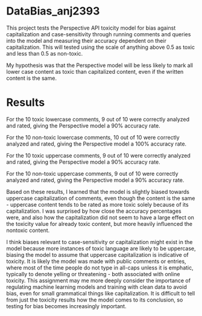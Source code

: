 # DataBias_anj2393

This project tests the Perspective API toxicity model for bias against capitalization and case-sensitivity through running comments and queries into the model and measuring their accuracy dependent on their capitalization. This will tested using the scale of anything above 0.5 as toxic and less than 0.5 as non-toxic. 

My hypothesis was that the Perspective model will be less likely to mark all lower case content as toxic than capitalized content, even if the written content is the same.

# Results
For the 10 toxic lowercase comments, 9 out of 10 were correctly analyzed and rated, giving the Perspective model a 90% accuracy rate.

For the 10 non-toxic lowercase comments, 10 out of 10 were correctly analyzed and rated, giving the Perspective model a 100% accuracy rate.

For the 10 toxic uppercase comments, 9 out of 10 were correctly analyzed and rated, giving the Perspective model a 90% accuracy rate.

For the 10 non-toxic uppercase comments, 9 out of 10 were correctly analyzed and rated, giving the Perspective model a 90% accuracy rate.


Based on these results, I learned that the model is slightly biased towards uppercase capitalization of comments, even though the content is the same - uppercase content tends to be rated as more toxic solely because of its capitalization. I was surprised by how close the accuracy percentages were, and also how the capitalization did not seem to have a large effect on the toxicity value for already toxic content, but more heavily influenced the nontoxic content. 

I think biases relevant to case-sensitivity or capitalization might exist in the model because more instances of toxic language are likely to be uppercase, biasing the model to assume that uppercase capitalization is indicative of toxicity. It is likely the model was made with public comments or entries, where most of the time people do not type in all-caps unless it is emphatic, typically to denote yelling or threatening - both associated with online toxicity. This assignment may me more deeply consider the importance of regulating machine learning models and training with clean data to avoid bias, even for small grammatical things like capitalization. It is difficult to tell from just the toxicity results how the model comes to its conclusion, so testing for bias becomes increasingly important. 
